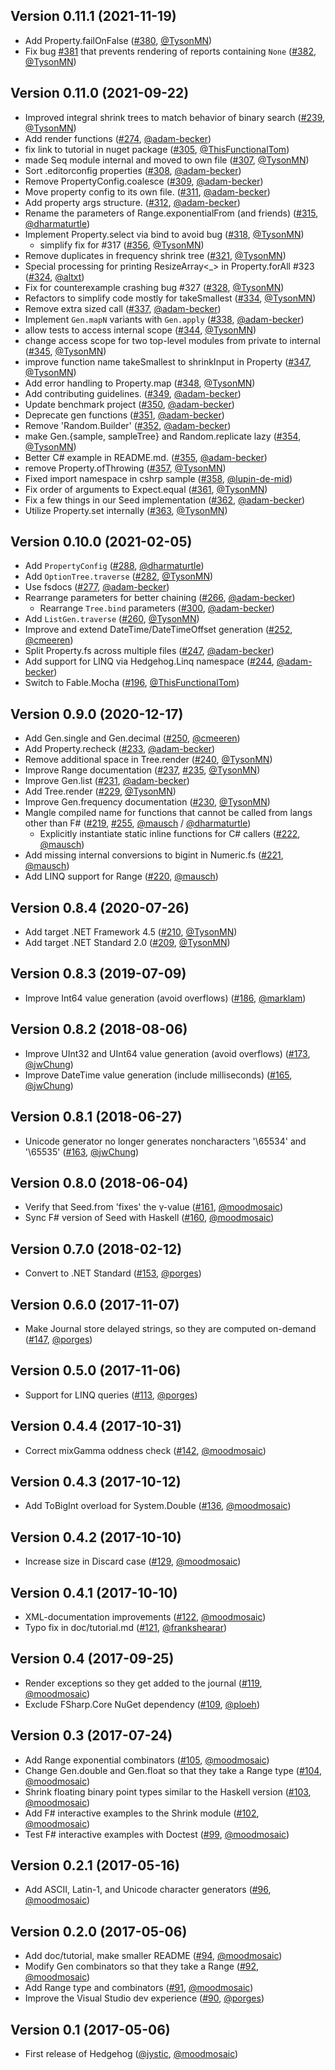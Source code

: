## Version 0.11.1 (2021-11-19)

- Add Property.failOnFalse ([#380][380], [@TysonMN][TysonMN])
- Fix bug [#381][381] that prevents rendering of reports containing `None` ([#382][382], [@TysonMN][TysonMN])

## Version 0.11.0 (2021-09-22)

- Improved integral shrink trees to match behavior of binary search ([#239][239], [@TysonMN][TysonMN])
- Add render functions ([#274][274], [@adam-becker][adam-becker])
- fix link to tutorial in nuget package ([#305][305], [@ThisFunctionalTom][ThisFunctionalTom])
- made Seq module internal and moved to own file ([#307][307], [@TysonMN][TysonMN])
- Sort .editorconfig properties ([#308][308], [@adam-becker][adam-becker])
- Remove PropertyConfig.coalesce ([#309][309], [@adam-becker][adam-becker])
- Move property config to its own file. ([#311][311], [@adam-becker][adam-becker])
- Add property args structure. ([#312][312], [@adam-becker][adam-becker])
- Rename the parameters of Range.exponentialFrom (and friends) ([#315][315], [@dharmaturtle][dharmaturtle])
- Implement Property.select via bind to avoid bug ([#318][318], [@TysonMN][TysonMN])
  - simplify fix for #317 ([#356][356], [@TysonMN][TysonMN])
- Remove duplicates in frequency shrink tree ([#321][321], [@TysonMN][TysonMN])
- Special processing for printing ResizeArray<_> in Property.forAll #323 ([#324][324], [@altxt][altxt])
- Fix for counterexample crashing bug #327 ([#328][328], [@TysonMN][TysonMN])
- Refactors to simplify code mostly for takeSmallest ([#334][334], [@TysonMN][TysonMN])
- Remove extra sized call ([#337][337], [@adam-becker][adam-becker])
- Implement `Gen.mapN` variants with `Gen.apply` ([#338][338], [@adam-becker][adam-becker])
- allow tests to access internal scope ([#344][344], [@TysonMN][TysonMN])
- change access scope for two top-level modules from private to internal ([#345][345], [@TysonMN][TysonMN])
- improve function name takeSmallest to shrinkInput in Property ([#347][347], [@TysonMN][TysonMN])
- Add error handling to Property.map ([#348][348], [@TysonMN][TysonMN])
- Add contributing guidelines. ([#349][349], [@adam-becker][adam-becker])
- Update benchmark project ([#350][350], [@adam-becker][adam-becker])
- Deprecate gen functions ([#351][351], [@adam-becker][adam-becker])
- Remove 'Random.Builder' ([#352][352], [@adam-becker][adam-becker])
- make Gen.{sample, sampleTree} and Random.replicate lazy ([#354][354], [@TysonMN][TysonMN])
- Better C# example in README.md. ([#355][355], [@adam-becker][adam-becker])
- remove Property.ofThrowing ([#357][357], [@TysonMN][TysonMN])
- Fixed import namespace in cshrp sample ([#358][358], [@lupin-de-mid][lupin-de-mid])
- Fix order of arguments to Expect.equal ([#361][361], [@TysonMN][TysonMN])
- Fix a few things in our Seed implementation ([#362][362], [@adam-becker][adam-becker])
- Utilize Property.set internally ([#363][363], [@TysonMN][TysonMN])

## Version 0.10.0 (2021-02-05)

- Add `PropertyConfig` ([#288][288], [@dharmaturtle][dharmaturtle])
- Add `OptionTree.traverse` ([#282][282], [@TysonMN][TysonMN])
- Use fsdocs ([#277][277], [@adam-becker][adam-becker])
- Rearrange parameters for better chaining ([#266][266], [@adam-becker][adam-becker])
  - Rearrange `Tree.bind` parameters ([#300][300], [@adam-becker][adam-becker])
- Add `ListGen.traverse` ([#260][260], [@TysonMN][TysonMN])
- Improve and extend DateTime/DateTimeOffset generation ([#252][252], [@cmeeren][cmeeren])
- Split Property.fs across multiple files ([#247][247], [@adam-becker][adam-becker])
- Add support for LINQ via Hedgehog.Linq namespace ([#244][244], [@adam-becker][adam-becker])
- Switch to Fable.Mocha ([#196][196], [@ThisFunctionalTom][ThisFunctionalTom])

## Version 0.9.0 (2020-12-17)

- Add Gen.single and Gen.decimal ([#250][250], [@cmeeren][cmeeren])
- Add Property.recheck ([#233][233], [@adam-becker][adam-becker])
- Remove additional space in Tree.render ([#240][240], [@TysonMN][TysonMN])
- Improve Range documentation ([#237][237], [#235][235], [@TysonMN][TysonMN])
- Improve Gen.list ([#231][231], [@adam-becker][adam-becker])
- Add Tree.render ([#229][229], [@TysonMN][TysonMN])
- Improve Gen.frequency documentation ([#230][230], [@TysonMN][TysonMN])
- Mangle compiled name for functions that cannot be called from langs other than F# ([#219][219], [#255][255], [@mausch][mausch] / [@dharmaturtle][dharmaturtle])
  - Explicitly instantiate static inline functions for C# callers ([#222][222], [@mausch][mausch])
- Add missing internal conversions to bigint in Numeric.fs ([#221][221], [@mausch][mausch])
- Add LINQ support for Range ([#220][220], [@mausch][mausch])

## Version 0.8.4 (2020-07-26)

- Add target .NET Framework 4.5 ([#210][210], [@TysonMN][TysonMN])
- Add target .NET Standard 2.0 ([#209][209], [@TysonMN][TysonMN])

## Version 0.8.3 (2019-07-09)

- Improve Int64 value generation (avoid overflows) ([#186][186], [@marklam][marklam])

## Version 0.8.2 (2018-08-06)

- Improve UInt32 and UInt64 value generation (avoid overflows) ([#173][173], [@jwChung][jwChung])
- Improve DateTime value generation (include milliseconds) ([#165][165], [@jwChung][jwChung])

## Version 0.8.1 (2018-06-27)

- Unicode generator no longer generates noncharacters '\65534' and '\65535' ([#163][163], [@jwChung][jwChung])

## Version 0.8.0 (2018-06-04)

- Verify that Seed.from 'fixes' the γ-value ([#161][161], [@moodmosaic][moodmosaic])
- Sync F# version of Seed with Haskell ([#160][160], [@moodmosaic][moodmosaic])

## Version 0.7.0 (2018-02-12)

- Convert to .NET Standard ([#153][153], [@porges][porges])

## Version 0.6.0 (2017-11-07)

- Make Journal store delayed strings, so they are computed on-demand ([#147][147], [@porges][porges])

## Version 0.5.0 (2017-11-06)

- Support for LINQ queries ([#113][113], [@porges][porges])

## Version 0.4.4 (2017-10-31)

- Correct mixGamma oddness check ([#142][142], [@moodmosaic][moodmosaic])

## Version 0.4.3 (2017-10-12)

- Add ToBigInt overload for System.Double ([#136][136], [@moodmosaic][moodmosaic])

## Version 0.4.2 (2017-10-10)

- Increase size in Discard case ([#129][129], [@moodmosaic][moodmosaic])

## Version 0.4.1 (2017-10-10)

- XML-documentation improvements ([#122][122], [@moodmosaic][moodmosaic])
- Typo fix in doc/tutorial.md ([#121][121], [@frankshearar][frankshearar])

## Version 0.4 (2017-09-25)

- Render exceptions so they get added to the journal ([#119][119], [@moodmosaic][moodmosaic])
- Exclude FSharp.Core NuGet dependency ([#109][109], [@ploeh][ploeh])

## Version 0.3 (2017-07-24)

- Add Range exponential combinators ([#105][105], [@moodmosaic][moodmosaic])
- Change Gen.double and Gen.float so that they take a Range type ([#104][104], [@moodmosaic][moodmosaic])
- Shrink floating binary point types similar to the Haskell version ([#103][103], [@moodmosaic][moodmosaic])
- Add F# interactive examples to the Shrink module ([#102][102], [@moodmosaic][moodmosaic])
- Test F# interactive examples with Doctest ([#99][99], [@moodmosaic][moodmosaic])

## Version 0.2.1 (2017-05-16)

- Add ASCII, Latin-1, and Unicode character generators ([#96][96], [@moodmosaic][moodmosaic])

## Version 0.2.0 (2017-05-06)

- Add doc/tutorial, make smaller README ([#94][94], [@moodmosaic][moodmosaic])
- Modify Gen combinators so that they take a Range ([#92][92], [@moodmosaic][moodmosaic])
- Add Range type and combinators ([#91][91], [@moodmosaic][moodmosaic])
- Improve the Visual Studio dev experience ([#90][90], [@porges][porges])

## Version 0.1 (2017-05-06)

- First release of Hedgehog ([@jystic][jystic], [@moodmosaic][moodmosaic])

[altxt]:
  https://github.com/altxt
[lupin-de-mid]:
  https://github.com/lupin-de-mid
[ThisFunctionalTom]:
  https://github.com/ThisFunctionalTom
[dharmaturtle]:
  https://github.com/dharmaturtle
[cmeeren]:
  https://github.com/cmeeren
[adam-becker]:
  https://github.com/adam-becker
[TysonMN]:
  https://github.com/TysonMN
[mausch]:
  https://github.com/mausch
[frankshearar]:
  https://github.com/frankshearar
[jystic]:
  https://github.com/jystic
[jwChung]:
  https://github.com/jwChung
[marklam]:
  https://github.com/marklam
[moodmosaic]:
  https://github.com/moodmosaic
[ploeh]:
  https://github.com/ploeh
[porges]:
  https://github.com/porges

[382]:
  https://github.com/hedgehogqa/fsharp-hedgehog/pull/382
[381]:
  https://github.com/hedgehogqa/fsharp-hedgehog/pull/381
[380]:
  https://github.com/hedgehogqa/fsharp-hedgehog/pull/380
[363]:
  https://github.com/hedgehogqa/fsharp-hedgehog/pull/363
[362]:
  https://github.com/hedgehogqa/fsharp-hedgehog/pull/362
[361]:
  https://github.com/hedgehogqa/fsharp-hedgehog/pull/361
[358]:
  https://github.com/hedgehogqa/fsharp-hedgehog/pull/358
[357]:
  https://github.com/hedgehogqa/fsharp-hedgehog/pull/357
[356]:
  https://github.com/hedgehogqa/fsharp-hedgehog/pull/356
[355]:
  https://github.com/hedgehogqa/fsharp-hedgehog/pull/355
[354]:
  https://github.com/hedgehogqa/fsharp-hedgehog/pull/354
[352]:
  https://github.com/hedgehogqa/fsharp-hedgehog/pull/352
[351]:
  https://github.com/hedgehogqa/fsharp-hedgehog/pull/351
[350]:
  https://github.com/hedgehogqa/fsharp-hedgehog/pull/350
[349]:
  https://github.com/hedgehogqa/fsharp-hedgehog/pull/349
[348]:
  https://github.com/hedgehogqa/fsharp-hedgehog/pull/348
[347]:
  https://github.com/hedgehogqa/fsharp-hedgehog/pull/347
[345]:
  https://github.com/hedgehogqa/fsharp-hedgehog/pull/345
[344]:
  https://github.com/hedgehogqa/fsharp-hedgehog/pull/344
[338]:
  https://github.com/hedgehogqa/fsharp-hedgehog/pull/338
[337]:
  https://github.com/hedgehogqa/fsharp-hedgehog/pull/337
[334]:
  https://github.com/hedgehogqa/fsharp-hedgehog/pull/334
[328]:
  https://github.com/hedgehogqa/fsharp-hedgehog/pull/328
[324]:
  https://github.com/hedgehogqa/fsharp-hedgehog/pull/324
[321]:
  https://github.com/hedgehogqa/fsharp-hedgehog/pull/321
[318]:
  https://github.com/hedgehogqa/fsharp-hedgehog/pull/318
[315]:
  https://github.com/hedgehogqa/fsharp-hedgehog/pull/315
[312]:
  https://github.com/hedgehogqa/fsharp-hedgehog/pull/312
[311]:
  https://github.com/hedgehogqa/fsharp-hedgehog/pull/311
[309]:
  https://github.com/hedgehogqa/fsharp-hedgehog/pull/309
[308]:
  https://github.com/hedgehogqa/fsharp-hedgehog/pull/308
[307]:
  https://github.com/hedgehogqa/fsharp-hedgehog/pull/307
[305]:
  https://github.com/hedgehogqa/fsharp-hedgehog/pull/305
[300]:
  https://github.com/hedgehogqa/fsharp-hedgehog/pull/300
[288]:
  https://github.com/hedgehogqa/fsharp-hedgehog/pull/288
[282]:
  https://github.com/hedgehogqa/fsharp-hedgehog/pull/282
[277]:
  https://github.com/hedgehogqa/fsharp-hedgehog/pull/277
[274]:
  https://github.com/hedgehogqa/fsharp-hedgehog/pull/274
[269]:
  https://github.com/hedgehogqa/fsharp-hedgehog/pull/269
[266]:
  https://github.com/hedgehogqa/fsharp-hedgehog/pull/266
[260]:
  https://github.com/hedgehogqa/fsharp-hedgehog/pull/260
[255]:
  https://github.com/hedgehogqa/fsharp-hedgehog/pull/255
[252]:
  https://github.com/hedgehogqa/fsharp-hedgehog/pull/252
[250]:
  https://github.com/hedgehogqa/fsharp-hedgehog/pull/250
[247]:
  https://github.com/hedgehogqa/fsharp-hedgehog/pull/247
[244]:
  https://github.com/hedgehogqa/fsharp-hedgehog/pull/244
[240]:
  https://github.com/hedgehogqa/fsharp-hedgehog/pull/240
[239]:
  https://github.com/hedgehogqa/fsharp-hedgehog/pull/239
[237]:
  https://github.com/hedgehogqa/fsharp-hedgehog/pull/237
[235]:
  https://github.com/hedgehogqa/fsharp-hedgehog/pull/235
[233]:
  https://github.com/hedgehogqa/fsharp-hedgehog/pull/233
[231]:
  https://github.com/hedgehogqa/fsharp-hedgehog/pull/231
[230]:
  https://github.com/hedgehogqa/fsharp-hedgehog/pull/230
[229]:
  https://github.com/hedgehogqa/fsharp-hedgehog/pull/229
[222]:
  https://github.com/hedgehogqa/fsharp-hedgehog/pull/222
[221]:
  https://github.com/hedgehogqa/fsharp-hedgehog/pull/221
[220]:
  https://github.com/hedgehogqa/fsharp-hedgehog/pull/220
[219]:
  https://github.com/hedgehogqa/fsharp-hedgehog/pull/219
[210]:
  https://github.com/hedgehogqa/fsharp-hedgehog/pull/210
[209]:
  https://github.com/hedgehogqa/fsharp-hedgehog/pull/209
[196]:
  https://github.com/hedgehogqa/fsharp-hedgehog/pull/196
[186]:
  https://github.com/hedgehogqa/fsharp-hedgehog/pull/186
[173]:
  https://github.com/hedgehogqa/fsharp-hedgehog/pull/173
[165]:
  https://github.com/hedgehogqa/fsharp-hedgehog/pull/165
[163]:
  https://github.com/hedgehogqa/fsharp-hedgehog/pull/163
[161]:
  https://github.com/hedgehogqa/fsharp-hedgehog/pull/161
[160]:
  https://github.com/hedgehogqa/fsharp-hedgehog/pull/160
[153]:
  https://github.com/hedgehogqa/fsharp-hedgehog/pull/153
[147]:
  https://github.com/hedgehogqa/fsharp-hedgehog/pull/147
[142]:
  https://github.com/hedgehogqa/fsharp-hedgehog/pull/142
[136]:
  https://github.com/hedgehogqa/fsharp-hedgehog/pull/136
[129]:
  https://github.com/hedgehogqa/fsharp-hedgehog/pull/129
[122]:
  https://github.com/hedgehogqa/fsharp-hedgehog/pull/122
[121]:
  https://github.com/hedgehogqa/fsharp-hedgehog/pull/121
[119]:
  https://github.com/hedgehogqa/fsharp-hedgehog/pull/119
[113]:
  https://github.com/hedgehogqa/fsharp-hedgehog/pull/113
[109]:
  https://github.com/hedgehogqa/fsharp-hedgehog/pull/109
[105]:
  https://github.com/hedgehogqa/fsharp-hedgehog/pull/105
[104]:
  https://github.com/hedgehogqa/fsharp-hedgehog/pull/104
[103]:
  https://github.com/hedgehogqa/fsharp-hedgehog/pull/103
[102]:
  https://github.com/hedgehogqa/fsharp-hedgehog/pull/102
[99]:
  https://github.com/hedgehogqa/fsharp-hedgehog/pull/99
[96]:
  https://github.com/hedgehogqa/fsharp-hedgehog/pull/96
[94]:
  https://github.com/hedgehogqa/fsharp-hedgehog/pull/94
[92]:
  https://github.com/hedgehogqa/fsharp-hedgehog/pull/92
[91]:
  https://github.com/hedgehogqa/fsharp-hedgehog/pull/91
[90]:
  https://github.com/hedgehogqa/fsharp-hedgehog/pull/90
